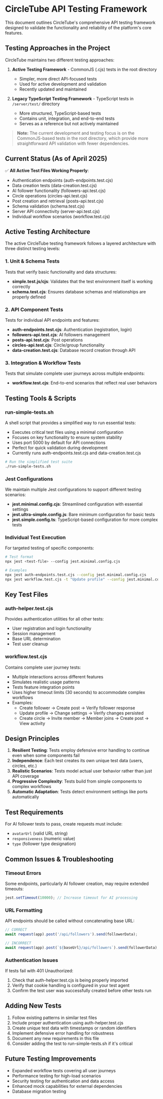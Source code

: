 # CircleTube API Testing Framework

This document outlines CircleTube's comprehensive API testing framework designed to validate the functionality and reliability of the platform's core features.

## Testing Approaches in the Project

CircleTube maintains two different testing approaches:

1. **Active Testing Framework** - CommonJS (.cjs) tests in the root directory
   - Simpler, more direct API-focused tests
   - Used for active development and validation
   - Recently updated and maintained

2. **Legacy TypeScript Testing Framework** - TypeScript tests in `/server/test/` directory
   - More structured, TypeScript-based tests 
   - Contains unit, integration, and end-to-end tests
   - Serves as a reference but not actively maintained

> **Note:** The current development and testing focus is on the CommonJS-based tests in the root directory, which provide more straightforward API validation with fewer dependencies.

## Current Status (As of April 2025)

✅ **All Active Test Files Working Properly**:
- Authentication endpoints (auth-endpoints.test.cjs)
- Data creation tests (data-creation.test.cjs)  
- AI follower functionality (followers-api.test.cjs)
- Circle operations (circles-api.test.cjs)
- Post creation and retrieval (posts-api.test.cjs)
- Schema validation (schema.test.cjs)
- Server API connectivity (server-api.test.cjs)
- Individual workflow scenarios (workflow.test.cjs)

## Active Testing Architecture

The active CircleTube testing framework follows a layered architecture with three distinct testing levels:

### 1. Unit & Schema Tests
Tests that verify basic functionality and data structures:
- **simple.test.js/cjs**: Validates that the test environment itself is working correctly
- **schema.test.cjs**: Ensures database schemas and relationships are properly defined

### 2. API Component Tests
Tests for individual API endpoints and features:
- **auth-endpoints.test.cjs**: Authentication (registration, login)
- **followers-api.test.cjs**: AI followers management
- **posts-api.test.cjs**: Post operations
- **circles-api.test.cjs**: Circle/group functionality
- **data-creation.test.cjs**: Database record creation through API

### 3. Integration & Workflow Tests
Tests that simulate complete user journeys across multiple endpoints:
- **workflow.test.cjs**: End-to-end scenarios that reflect real user behaviors

## Testing Tools & Scripts

### run-simple-tests.sh
A shell script that provides a simplified way to run essential tests:
- Executes critical test files using a minimal configuration
- Focuses on key functionality to ensure system stability
- Uses port 5000 by default for API connections
- Perfect for quick validation during development
- Currently runs auth-endpoints.test.cjs and data-creation.test.cjs

```bash
# Run the simplified test suite
./run-simple-tests.sh
```

### Jest Configurations
We maintain multiple Jest configurations to support different testing scenarios:

- **jest.minimal.config.cjs**: Streamlined configuration with essential settings
- **jest.ultra-simple.config.js**: Bare minimum configuration for basic tests
- **jest.simple.config.ts**: TypeScript-based configuration for more complex tests

### Individual Test Execution
For targeted testing of specific components:

```bash
# Test format
npx jest <test-file> --config jest.minimal.config.cjs

# Examples
npx jest auth-endpoints.test.cjs --config jest.minimal.config.cjs
npx jest workflow.test.cjs -t "Update profile" --config jest.minimal.config.cjs
```

## Key Test Files

### auth-helper.test.cjs
Provides authentication utilities for all other tests:
- User registration and login functionality
- Session management
- Base URL determination
- Test user cleanup

### workflow.test.cjs
Contains complete user journey tests:
- Multiple interactions across different features
- Simulates realistic usage patterns
- Tests feature integration points
- Uses higher timeout limits (30 seconds) to accommodate complex workflows
- Examples:
  - Create follower → Create post → Verify follower response
  - Update profile → Change settings → Verify changes persisted
  - Create circle → Invite member → Member joins → Create post → View activity

## Design Principles

1. **Resilient Testing**: Tests employ defensive error handling to continue even when some components fail
2. **Independence**: Each test creates its own unique test data (users, circles, etc.)
3. **Realistic Scenarios**: Tests model actual user behavior rather than just API coverage
4. **Progressive Complexity**: Tests build from simple components to complex workflows
5. **Automatic Adaptation**: Tests detect environment settings like ports automatically

## Test Requirements

For AI follower tests to pass, create requests must include:
- `avatarUrl` (valid URL string)
- `responsiveness` (numeric value)
- `type` (follower type designation)

## Common Issues & Troubleshooting

### Timeout Errors
Some endpoints, particularly AI follower creation, may require extended timeouts:
```javascript
jest.setTimeout(10000); // Increase timeout for AI processing
```

### URL Formatting
API endpoints should be called without concatenating base URL:
```javascript
// CORRECT
await request(app).post('/api/followers').send(followerData);

// INCORRECT
await request(app).post(`${baseUrl}/api/followers`).send(followerData);
```

### Authentication Issues
If tests fail with 401 Unauthorized:
1. Check that auth-helper.test.cjs is being properly imported
2. Verify that cookie handling is configured in your test agent
3. Confirm the test user was successfully created before other tests run

## Adding New Tests

1. Follow existing patterns in similar test files
2. Include proper authentication using auth-helper.test.cjs
3. Create unique test data with timestamps or random identifiers
4. Implement defensive error handling for robustness
5. Document any new requirements in this file
6. Consider adding the test to run-simple-tests.sh if it's critical

## Future Testing Improvements

- Expanded workflow tests covering all user journeys
- Performance testing for high-load scenarios
- Security testing for authentication and data access
- Enhanced mock capabilities for external dependencies
- Database migration testing